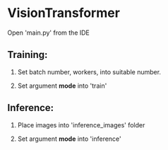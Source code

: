# VisionTransformer

Open 'main.py' from the IDE

## Training:
1. Set batch number, workers, into suitable number. 

2. Set argument **mode** into 'train'

## Inference:
1. Place images into 'inference_images' folder

2. Set argument **mode**  into 'inference'
